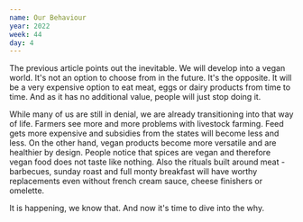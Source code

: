```yaml
---
name: Our Behaviour
year: 2022
week: 44
day: 4
---
```


The previous article points out the inevitable. We will develop into a vegan
world. It's not an option to choose from in the future. It's the opposite. It
will be a very expensive option to eat meat, eggs or dairy products from time to
time. And as it has no additional value, people will just stop doing it.

While many of us are still in denial, we are already transitioning into that way
of life. Farmers see more and more problems with livestock farming. Feed gets
more expensive and subsidies from the states will become less and less. On the
other hand, vegan products become more versatile and are healthier by design.
People notice that spices are vegan and therefore vegan food does not taste like
nothing. Also the rituals built around meat - barbecues, sunday roast and full
monty breakfast will have worthy replacements even without french cream sauce,
cheese finishers or omelette.

It is happening, we know that. And now it's time to dive into the why.
